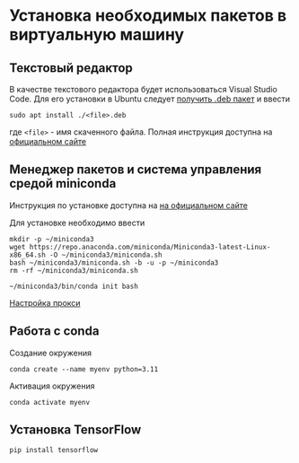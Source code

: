 # Установка необходимых пакетов в виртуальную машину

## Текстовый редактор

В качестве текстового редактора будет использоваться Visual Studio Code. Для его установки в Ubuntu следует [получить .deb пакет](https://code.visualstudio.com/sha/download?build=stable&os=linux-deb-x64) и ввести 

```console
sudo apt install ./<file>.deb
```

где `<file>` - имя скаченного файла. Полная инструкция доступна на [официальном сайте](https://code.visualstudio.com/docs/setup/linux)

## Менеджер пакетов и система управления средой miniconda

Инструкция по установке доступна на [на официальном сайте](https://docs.anaconda.com/free/miniconda/)

Для установке необходимо ввести

```console
mkdir -p ~/miniconda3
wget https://repo.anaconda.com/miniconda/Miniconda3-latest-Linux-x86_64.sh -O ~/miniconda3/miniconda.sh
bash ~/miniconda3/miniconda.sh -b -u -p ~/miniconda3
rm -rf ~/miniconda3/miniconda.sh

~/miniconda3/bin/conda init bash
```

[Настройка прокси](https://docs.anaconda.com/free/working-with-conda/configurations/proxy/)

## Работа с conda

Создание окружения

```console
conda create --name myenv python=3.11
```

Активация окружения

```console
conda activate myenv
```

## Установка TensorFlow

```console
pip install tensorflow
```